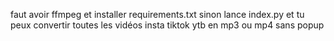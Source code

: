 faut avoir ffmpeg
et installer requirements.txt
sinon lance index.py et tu peux convertir toutes les vidéos insta tiktok ytb en mp3 ou mp4 sans popup